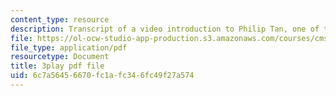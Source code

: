 ```yaml
---
content_type: resource
description: Transcript of a video introduction to Philip Tan, one of the course instructors.
file: https://ol-ocw-studio-app-production.s3.amazonaws.com/courses/cms-611j-creating-video-games-fall-2014/6c7a56456670fc1afc346fc49f27a574_RY0X1oEQbb0.pdf
file_type: application/pdf
resourcetype: Document
title: 3play pdf file
uid: 6c7a5645-6670-fc1a-fc34-6fc49f27a574
---
```

